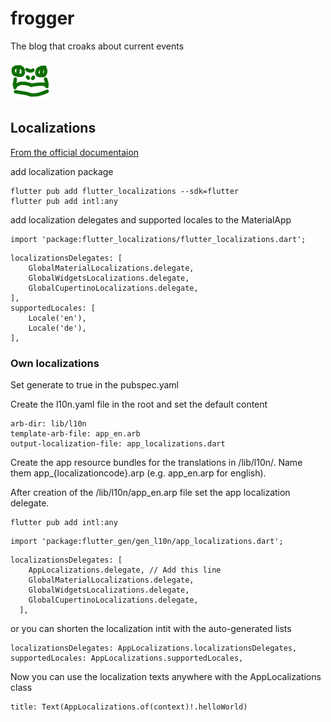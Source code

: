 # frogger

The blog that croaks about current events

![logo](./images/logo.png)

## Localizations

[From the official documentaion](https://docs.flutter.dev/ui/accessibility-and-internationalization/internationalization)

add localization package

```
flutter pub add flutter_localizations --sdk=flutter
flutter pub add intl:any
```

add localization delegates and supported locales to the MaterialApp

```
import 'package:flutter_localizations/flutter_localizations.dart';
```

```
localizationsDelegates: [
    GlobalMaterialLocalizations.delegate,
    GlobalWidgetsLocalizations.delegate,
    GlobalCupertinoLocalizations.delegate,
],
supportedLocales: [
    Locale('en'),
    Locale('de'),
],
```

### Own localizations

Set generate to true in the pubspec.yaml

Create the l10n.yaml file in the root and set the default content

```
arb-dir: lib/l10n
template-arb-file: app_en.arb
output-localization-file: app_localizations.dart
```

Create the app resource bundles for the translations in /lib/l10n/.
Name them app_{localizationcode}.arp (e.g. app_en.arp for english).

After creation of the /lib/l10n/app_en.arp file set the app localization delegate.

```
flutter pub add intl:any
```

```
import 'package:flutter_gen/gen_l10n/app_localizations.dart';
```

```
localizationsDelegates: [
    AppLocalizations.delegate, // Add this line
    GlobalMaterialLocalizations.delegate,
    GlobalWidgetsLocalizations.delegate,
    GlobalCupertinoLocalizations.delegate,
  ],
```

or you can shorten the localization intit with the auto-generated lists

```
localizationsDelegates: AppLocalizations.localizationsDelegates,
supportedLocales: AppLocalizations.supportedLocales,
```

Now you can use the localization texts anywhere with the AppLocalizations class

```
title: Text(AppLocalizations.of(context)!.helloWorld)
```